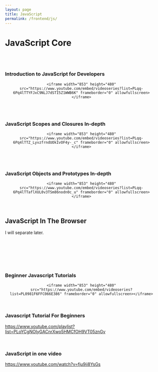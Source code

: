 ```yaml
---
layout: page
title: JavaScript
permalink: /frontend/js/
---
```



# JavaScript Core

<br/><br/>

### Introduction to JavaScript for Developers

<div align="center">

    <iframe width="853" height="480" src="https://www.youtube.com/embed/videoseries?list=PLqq-6Pq4lTTYFJxC9NLJ7dSTI5Z1WWB6K" frameborder="0" allowfullscreen></iframe>

</div>


<br/><br/>

### JavaScript Scopes and Closures In-depth

<div align="center">

    <iframe width="853" height="480" src="https://www.youtube.com/embed/videoseries?list=PLqq-6Pq4lTTZ_LyvzfrndUOkIvOF4y-_c" frameborder="0" allowfullscreen></iframe>

</div>


<br/><br/>

### JavaScript Objects and Prototypes In-depth

<div align="center">

    <iframe width="853" height="480" src="https://www.youtube.com/embed/videoseries?list=PLqq-6Pq4lTTaflXUL0v3TSm86nodn0c_u" frameborder="0" allowfullscreen></iframe>

</div>



<br/>

## JavaScript In The Browser


I will separate later.



<br/><br/>
<br/>
<br/><br/>

### Beginner Javascript Tutorials

<div align="center">

    <iframe width="853" height="480" src="https://www.youtube.com/embed/videoseries?list=PL0981F6FFC066E386" frameborder="0" allowfullscreen></iframe>

</div>


<br/>

### Javascript Tutorial For Beginners

https://www.youtube.com/playlist?list=PLoYCgNOIyGACnrXwo5HMCfOH9VT05znGv


<br/>

### JavaScript in one video

https://www.youtube.com/watch?v=fju9ii8YsGs

